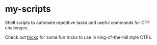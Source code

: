 # my-scripts

Shell scripts to automate repetitive tasks and useful commands for CTF challenges.

Check out [tricks](./tricks) for some fun tricks to use in king-of-the-hill style CTFs.
